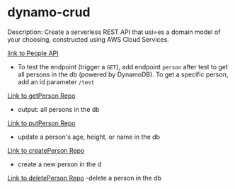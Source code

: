 # dynamo-crud

Description: Create a serverless REST API that usi=es a domain model of your choosing, constructed using AWS Cloud Services.

[link to People API](https://e1blwf5ls7.execute-api.us-west-2.amazonaws.com/test)

- To test the endpoint (trigger a `GET`), add endpoint `person` after test to get all persons in the db (powered by DynamoDB). To get a specific person, add an id parameter `/test`

[Link to getPerson Repo](https://github.com/mirandalu2020/handleGet)
- output: all persons in the db

[Link to putPerson Repo](https://github.com/mirandalu2020/handlePut)
- update a person's age, height, or name in the db

[Link to createPerson Repo](https://github.com/mirandalu2020/handleCreate)
- create a new person in the d

[Link to deletePerson Repo](https://github.com/mirandalu2020/handleDelete)
-delete a person in the db


